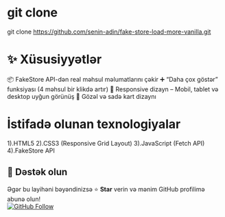 # git clone

git clone https://github.com/senin-adin/fake-store-load-more-vanilla.git

# ✨ Xüsusiyyətlər

📦 FakeStore API-dən real məhsul məlumatlarını çəkir
➕ “Daha çox göstər” funksiyası (4 məhsul bir klikdə artır)
📱 Responsive dizayn – Mobil, tablet və desktop uyğun görünüş
🎨 Gözəl və sadə kart dizaynı

# İstifadə olunan texnologiyalar

1).HTML5
2).CSS3 (Responsive Grid Layout)
3).JavaScript (Fetch API)
4).FakeStore API

## 💖 Dəstək olun
Əgər bu layihəni bəyəndinizsə ⭐ **Star** verin və mənim GitHub profilimə abunə olun!  
[![GitHub Follow](https://img.shields.io/github/followers/terlan-sireliyev?label=Follow%20me&style=social)](https://github.com/terlan-sireliyev)
